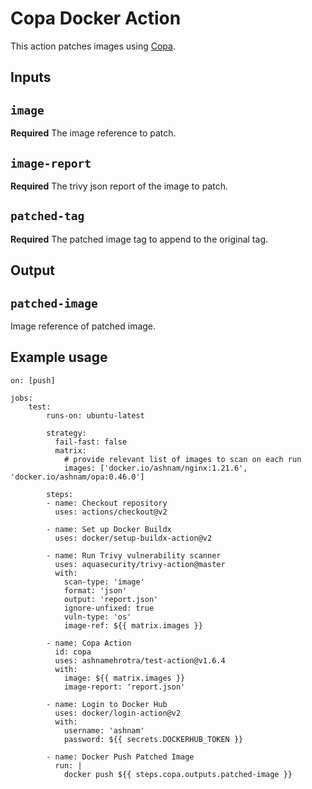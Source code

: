 # Copa Docker Action

This action patches images using [Copa](https://github.com/project-copacetic/copacetic).

## Inputs

## `image`

**Required** The image reference to patch.

## `image-report`

**Required** The trivy json report of the image to patch.

## `patched-tag`

**Required** The patched image tag to append to the original tag.

## Output

## `patched-image`

Image reference of patched image.

## Example usage

```
on: [push]

jobs:
    test:
        runs-on: ubuntu-latest

        strategy:
          fail-fast: false
          matrix:
            # provide relevant list of images to scan on each run
            images: ['docker.io/ashnam/nginx:1.21.6', 'docker.io/ashnam/opa:0.46.0']

        steps:
        - name: Checkout repository
          uses: actions/checkout@v2

        - name: Set up Docker Buildx
          uses: docker/setup-buildx-action@v2

        - name: Run Trivy vulnerability scanner
          uses: aquasecurity/trivy-action@master
          with:
            scan-type: 'image'
            format: 'json'
            output: 'report.json'
            ignore-unfixed: true
            vuln-type: 'os'
            image-ref: ${{ matrix.images }}

        - name: Copa Action
          id: copa
          uses: ashnamehrotra/test-action@v1.6.4
          with:
            image: ${{ matrix.images }}
            image-report: 'report.json'

        - name: Login to Docker Hub
          uses: docker/login-action@v2
          with:
            username: 'ashnam'
            password: ${{ secrets.DOCKERHUB_TOKEN }}

        - name: Docker Push Patched Image
          run: |
            docker push ${{ steps.copa.outputs.patched-image }}
```
